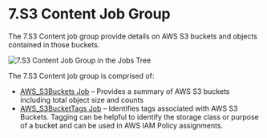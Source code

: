 # 7.S3 Content Job Group

The 7.S3 Content job group provide details on AWS S3 buckets and objects contained in those buckets.

![7.S3 Content Job Group in the Jobs Tree](/img/product_docs/accessanalyzer/11.6/admin/hostmanagement/jobstree.webp)

The 7.S3 Content job group is comprised of:

- [AWS_S3Buckets Job](/docs/accessanalyzer/11.6/solutions/aws/s3content/aws_s3buckets.md)
  – Provides a summary of AWS S3 buckets including total object size and counts
- [AWS_S3BucketTags Job](/docs/accessanalyzer/11.6/solutions/aws/s3content/aws_s3buckettags.md)
  – Identifies tags associated with AWS S3 Buckets. Tagging can be helpful to identify the storage
  class or purpose of a bucket and can be used in AWS IAM Policy assignments.
